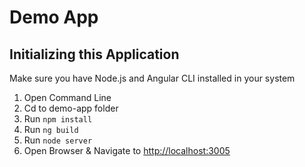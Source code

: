 # Demo App 

## Initializing this Application

Make sure you have Node.js and Angular CLI installed in your system

1. Open Command Line 
2. Cd to demo-app folder 
3. Run `npm install`
4. Run `ng build`
5. Run `node server`
6. Open Browser & Navigate to [http://localhost:3005](http://localhost:3005)
